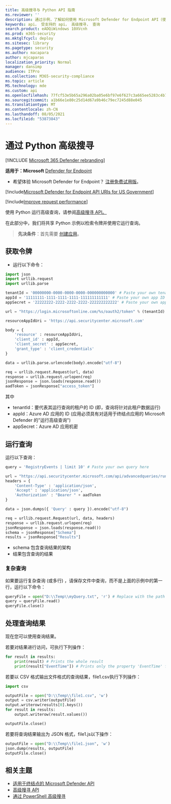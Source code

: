 ```yaml
---
title: 高级搜寻与 Python API 指南
ms.reviewer: ''
description: 通过示例，了解如何使用 Microsoft Defender for Endpoint API（使用 Python）进行查询。
keywords: api， 受支持的 api， 高级搜寻， 查询
search.product: eADQiWindows 10XVcnh
ms.prod: m365-security
ms.mktglfcycl: deploy
ms.sitesec: library
ms.pagetype: security
ms.author: macapara
author: mjcaparas
localization_priority: Normal
manager: dansimp
audience: ITPro
ms.collection: M365-security-compliance
ms.topic: article
MS.technology: mde
ms.custom: api
ms.openlocfilehash: 77fcf53e5b65a296a02ba05e6bf97e6f627c3a665ee5283c4b78b7d8771d94e0
ms.sourcegitcommit: a1b66e1e80c25d14d67a9b46c79ec7245d88e045
ms.translationtype: MT
ms.contentlocale: zh-CN
ms.lasthandoff: 08/05/2021
ms.locfileid: "53873843"
---
```

# <a name="advanced-hunting-using-python"></a>通过 Python 高级搜寻

[!INCLUDE [Microsoft 365 Defender rebranding](../../includes/microsoft-defender.md)]

**适用于：Microsoft** [Defender for Endpoint](https://go.microsoft.com/fwlink/?linkid=2154037)

- 希望体验 Microsoft Defender for Endpoint？ [注册免费试用版](https://signup.microsoft.com/create-account/signup?products=7f379fee-c4f9-4278-b0a1-e4c8c2fcdf7e&ru=https://aka.ms/MDEp2OpenTrial?ocid=docs-wdatp-exposedapis-abovefoldlink)。

[!include[Microsoft Defender for Endpoint API URIs for US Government](../../includes/microsoft-defender-api-usgov.md)]

[!include[Improve request performance](../../includes/improve-request-performance.md)]

使用 Python 运行高级查询，请参阅[高级搜寻 API。](run-advanced-query-api.md)

在此部分中，我们将共享 Python 示例以检索令牌并使用它运行查询。

> **先决条件**：首先需要 [创建应用](apis-intro.md)。

## <a name="get-token"></a>获取令牌

- 运行以下命令：

```python
import json
import urllib.request
import urllib.parse

tenantId = '00000000-0000-0000-0000-000000000000' # Paste your own tenant ID here
appId = '11111111-1111-1111-1111-111111111111' # Paste your own app ID here
appSecret = '22222222-2222-2222-2222-222222222222' # Paste your own app secret here

url = "https://login.microsoftonline.com/%s/oauth2/token" % (tenantId)

resourceAppIdUri = 'https://api.securitycenter.microsoft.com'

body = {
    'resource' : resourceAppIdUri,
    'client_id' : appId,
    'client_secret' : appSecret,
    'grant_type' : 'client_credentials'
}

data = urllib.parse.urlencode(body).encode("utf-8")

req = urllib.request.Request(url, data)
response = urllib.request.urlopen(req)
jsonResponse = json.loads(response.read())
aadToken = jsonResponse["access_token"]
```

其中

- tenantId：要代表其运行查询的租户的 ID (即，查询将针对此租户数据运行) 
- appId：Azure AD 应用的 ID (应用必须具有对适用于终结点应用的 Microsoft Defender 的"运行高级查询") 
- appSecret：Azure AD 应用机密

## <a name="run-query"></a>运行查询

 运行以下查询：

```python
query = 'RegistryEvents | limit 10' # Paste your own query here

url = "https://api.securitycenter.microsoft.com/api/advancedqueries/run"
headers = { 
    'Content-Type' : 'application/json',
    'Accept' : 'application/json',
    'Authorization' : "Bearer " + aadToken
}

data = json.dumps({ 'Query' : query }).encode("utf-8")

req = urllib.request.Request(url, data, headers)
response = urllib.request.urlopen(req)
jsonResponse = json.loads(response.read())
schema = jsonResponse["Schema"]
results = jsonResponse["Results"]
```

- schema 包含查询结果的架构
- 结果包含查询的结果

### <a name="complex-queries"></a>复杂查询

如果要运行复杂查询 (或多行) ，请保存文件中查询，而不是上面的示例中的第一行，运行以下命令：

```python
queryFile = open("D:\\Temp\\myQuery.txt", 'r') # Replace with the path to your file
query = queryFile.read()
queryFile.close()
```

## <a name="work-with-query-results"></a>处理查询结果

现在您可以使用查询结果。

若要对结果进行访问，可执行下列操作：

```python
for result in results:
    print(result) # Prints the whole result
    print(result["EventTime"]) # Prints only the property 'EventTime' from the result
```

若要以 CSV 格式输出文件格式的查询结果，file1.csv执行下列操作：

```python
import csv

outputFile = open("D:\\Temp\\file1.csv", 'w')
output = csv.writer(outputFile)
output.writerow(results[0].keys())
for result in results:
    output.writerow(result.values())

outputFile.close()
```

若要将查询结果输出为 JSON 格式，file1.js以下操作：

```python
outputFile = open("D:\\Temp\\file1.json", 'w')
json.dump(results, outputFile)
outputFile.close()
```

## <a name="related-topic"></a>相关主题

- [适用于终结点的 Microsoft Defender API](apis-intro.md)
- [高级搜寻 API](run-advanced-query-api.md)
- [通过 PowerShell 高级搜寻](run-advanced-query-sample-powershell.md)
